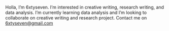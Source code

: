 Holla, I’m 6xtyseven. 
I’m interested in creative writing, research writing, and data analysis. 
I’m currently learning data analysis and 
I’m looking to collaborate on creative writing and research project. 
Contact me on
6xtyseven@gmail.com
